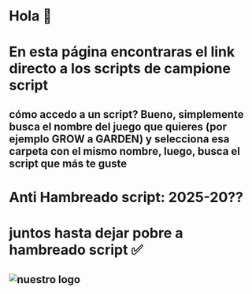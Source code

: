 # Hola 👋
# En esta página encontraras el link directo a los scripts de campione script
## cómo accedo a un script? Bueno, simplemente busca el nombre del juego que quieres (por ejemplo GROW a GARDEN) y selecciona esa carpeta con el mismo nombre, luego, busca el script que más te guste

# Anti Hambreado script: 2025-20??
# juntos hasta dejar pobre a hambreado script ✅ 

## ![nuestro logo](https://files.catbox.moe/2f9alb.png) 
